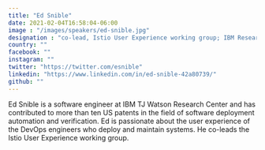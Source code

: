```yaml
---
title: "Ed Snible"
date: 2021-02-04T16:58:04-06:00
image : "/images/speakers/ed-snible.jpg"
designation : "co-lead, Istio User Experience working group; IBM Research, Senior Software Engineer"
country: ""
facebook: ""
instagram: ""
twitter: "https://twitter.com/esnible"
linkedin: "https://www.linkedin.com/in/ed-snible-42a80739/"
github: ""
---
```


Ed Snible is a software engineer at IBM TJ Watson Research Center and has contributed to more than ten US patents in the field of software deployment automation and verification. Ed is passionate about the user experience of the DevOps engineers who deploy and maintain systems. He co-leads the Istio User Experience working group.